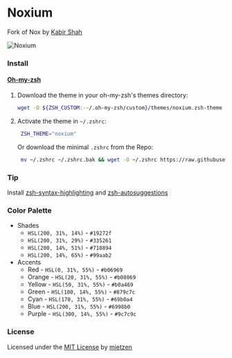 # Noxium 

Fork of Nox by [Kabir Shah](https://kabir.sh)

![Noxium](https://raw.githubusercontent.com/mietzen/noxium/master/img/noxium.png)

### Install


#### [Oh-my-zsh](https://github.com/robbyrussell/oh-my-zsh)

1. Download the theme in your oh-my-zsh's themes directory:

    ```zsh
    wget -O ${ZSH_CUSTOM:-~/.oh-my-zsh/custom}/themes/noxium.zsh-theme https://raw.githubusercontent.com/mietzen/noxium/master/noxium.zsh-theme
    ```

2. Activate the theme in `~/.zshrc`:
    ```zsh
     ZSH_THEME="noxium"
    ```
   Or download the minimal `.zshrc` from the Repo:

    ```zsh
     mv ~/.zshrc ~/.zshrc.bak && wget -O ~/.zshrc https://raw.githubusercontent.com/mietzen/noxium/master/.zshrc
    ```

### Tip

Install [zsh-syntax-highlighting](https://github.com/zsh-users/zsh-syntax-highlighting/blob/master/INSTALL.md#oh-my-zsh)
and [zsh-autosuggestions](https://github.com/zsh-users/zsh-autosuggestions/blob/master/INSTALL.md#oh-my-zsh)

### Color Palette

* Shades
  * `HSL(200, 31%, 14%)` - `#19272f`
  * `HSL(200, 31%, 29%)` - `#335261`
  * `HSL(200, 14%, 51%)` - `#718894`
  * `HSL(200, 14%, 65%)` - `#99aab2`
* Accents
  * Red - `HSL(0, 31%, 55%)` - `#b06969`
  * Orange - `HSL(20, 31%, 55%)` - `#b08069`
  * Yellow - `HSL(50, 31%, 55%)` - `#b0a469`
  * Green - `HSL(100, 14%, 55%)` - `#879c7c`
  * Cyan - `HSL(170, 31%, 55%)` - `#69b0a4`
  * Blue - `HSL(200, 31%, 55%)` - `#6998b0`
  * Purple - `HSL(300, 14%, 55%)` - `#9c7c9c`

### License

Licensed under the [MIT License](https://raw.githubusercontent.com/mietzen/noxium/master/LICENSE) by [mietzen](https://github.com/mietzen)
